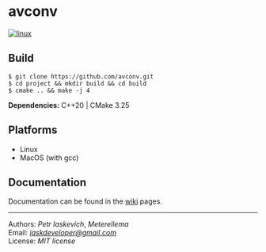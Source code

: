 # avconv

[project-name]: catranio/avconv
[project-github-path]: https://github.com/[project-name]
[linux-workflow]: [project-github-path]/actions/workflows/linux.yml

[![linux]([linux-workflow]/badge.svg)]([linux-workflow])&nbsp;

## Build

```console
$ git clone https://github.com/avconv.git
$ cd project && mkdir build && cd build
$ cmake .. && make -j 4
```

**Dependencies:** C++20 | CMake 3.25

## Platforms
* Linux
* MacOS (with gcc)

## Documentation
Documentation can be found in the [wiki]([project-github-path]/wiki) pages.

---
Authors: *Petr Iaskevich*, *Meterellema*\
Email: *iaskdeveloper@gmail.com*\
License: *MIT license*
